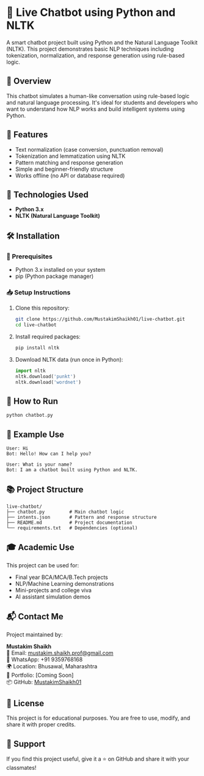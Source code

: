 # 🤖 Live Chatbot using Python and NLTK

A smart chatbot project built using Python and the Natural Language Toolkit (NLTK). This project demonstrates basic NLP techniques including tokenization, normalization, and response generation using rule-based logic.
## 📌 Overview

This chatbot simulates a human-like conversation using rule-based logic and natural language processing. It's ideal for students and developers who want to understand how NLP works and build intelligent systems using Python.

## 🎯 Features

- Text normalization (case conversion, punctuation removal)
- Tokenization and lemmatization using NLTK
- Pattern matching and response generation
- Simple and beginner-friendly structure
- Works offline (no API or database required)

## 🧠 Technologies Used

- **Python 3.x**
- **NLTK (Natural Language Toolkit)**

## 🛠️ Installation

### 🔧 Prerequisites

- Python 3.x installed on your system
- pip (Python package manager)

### 📥 Setup Instructions

1. Clone this repository:

   ```bash
   git clone https://github.com/MustakimShaikh01/live-chatbot.git
   cd live-chatbot
   ```

2. Install required packages:

   ```bash
   pip install nltk
   ```

3. Download NLTK data (run once in Python):

   ```python
   import nltk
   nltk.download('punkt')
   nltk.download('wordnet')
   ```

## 🚀 How to Run

```bash
python chatbot.py
```

## 🧪 Example Use

```
User: Hi
Bot: Hello! How can I help you?

User: What is your name?
Bot: I am a chatbot built using Python and NLTK.
```

## 📚 Project Structure

```
live-chatbot/
├── chatbot.py         # Main chatbot logic
├── intents.json       # Pattern and response structure
├── README.md          # Project documentation
└── requirements.txt   # Dependencies (optional)
```

## 🎓 Academic Use

This project can be used for:

- Final year BCA/MCA/B.Tech projects
- NLP/Machine Learning demonstrations
- Mini-projects and college viva
- AI assistant simulation demos

## 📬 Contact Me

Project maintained by:

**Mustakim Shaikh**  
📧 Email: mustakim.shaikh.prof@gmail.com  
📱 WhatsApp: +91 9359768168  
🌍 Location: Bhusawal, Maharashtra  
📌 Portfolio: [Coming Soon]  
📦 GitHub: [MustakimShaikh01](https://github.com/MustakimShaikh01)

## 📜 License

This project is for educational purposes. You are free to use, modify, and share it with proper credits.

## 🌟 Support

If you find this project useful, give it a ⭐ on GitHub and share it with your classmates!
